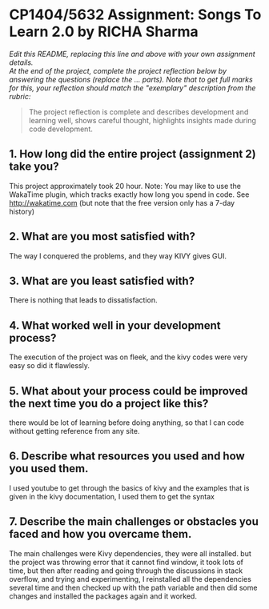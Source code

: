 # CP1404/5632 Assignment: Songs To Learn 2.0 by RICHA Sharma

_Edit this README, replacing this line and above with your own assignment details._  
_At the end of the project, complete the project reflection below by answering the questions (replace the ... parts)._
_Note that to get full marks for this, your reflection should match the "exemplary" description from the rubric:_

> The project reflection is complete and describes development and learning well, shows careful thought, highlights insights made during code development.


## 1. How long did the entire project (assignment 2) take you?
This project approximately took 20 hour.
Note: You may like to use the WakaTime plugin, which tracks exactly how long you spend in code. See http://wakatime.com (but note that the free version only has a 7-day history)

## 2. What are you most satisfied with?
The way I conquered the problems, and they way KIVY gives GUI.

## 3. What are you least satisfied with?
There is nothing that leads to dissatisfaction.

## 4. What worked well in your development process?
The execution of the project was on fleek, and the kivy codes were very easy so did it flawlessly.

## 5. What about your process could be improved the next time you do a project like this?
there would be lot of learning before doing anything, so that I can code without getting reference from any site.

## 6. Describe what resources you used and how you used them.
I used youtube to get through the basics of kivy and the examples that is given in the kivy documentation, I used them to get the syntax

## 7. Describe the main challenges or obstacles you faced and how you overcame them.
The main challenges were Kivy dependencies, they were all installed. but the project was throwing error that it cannot find window, it took lots of time, but then after reading and going through the discussions in stack overflow, and trying and experimenting, I reinstalled all the dependencies several time and then checked up with the path variable and then did some changes and installed the packages again and it worked.
